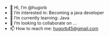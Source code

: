 - 👋 Hi, I’m @hugorb
- 👀 I’m interested in: Becoming a java developer
- 🌱 I’m currently learning: Java
- 💞️ I’m looking to collaborate on ...
- 📫 How to reach me: hugorb45@gmail.com

<!---
hugorb/hugorb is a ✨ special ✨ repository because its `README.md` (this file) appears on your GitHub profile.
You can click the Preview link to take a look at your changes.
--->
